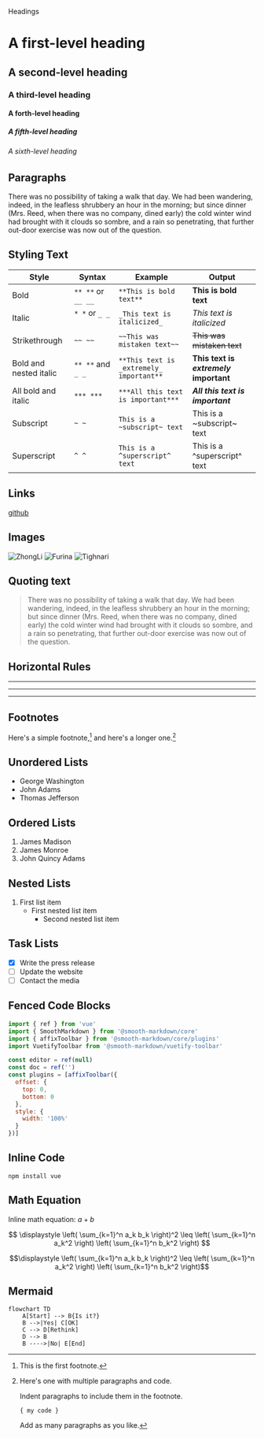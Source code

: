 Headings

# A first-level heading
## A second-level heading
### A third-level heading
#### A forth-level heading
##### A fifth-level heading
###### A sixth-level heading

## Paragraphs

There was no possibility of taking a walk that day. We had been wandering, indeed, in the leafless shrubbery an hour in the morning; but since dinner (Mrs. Reed, when there was no company, dined early) the cold winter wind had brought with it clouds so sombre, and a rain so penetrating, that further out-door exercise was now out of the question.

## Styling Text

| Style | Syntax | Example | Output |
| --- | --- | --- | --- |
| Bold | `** **` or `__ __`| `**This is bold text**` | **This is bold text** |
| Italic | `* *` or `_ _`     | `_This text is italicized_` | _This text is italicized_ |
| Strikethrough | `~~ ~~` | `~~This was mistaken text~~` | ~~This was mistaken text~~ |
| Bold and nested italic | `** **` and `_ _` | `**This text is _extremely_ important**` | **This text is _extremely_ important** |
| All bold and italic | `*** ***` | `***All this text is important***` | ***All this text is important*** | <!-- markdownlint-disable-line emphasis-style -->
| Subscript | `~ ~` | `This is a ~subscript~ text` | This is a ~subscript~ text |
| Superscript | `^ ^` | `This is a ^superscript^ text` | This is a ^superscript^ text |


## Links

[github](https://www.github.com)

## Images

![ZhongLi](/img/zhongli.jpg)
![Furina](/img/furina.jpg)
![Tighnari](/img/tighnari.jpg)

## Quoting text

> There was no possibility of taking a walk that day. We had been wandering, indeed, in the leafless shrubbery an hour in the morning; but since dinner (Mrs. Reed, when there was no company, dined early) the cold winter wind had brought with it clouds so sombre, and a rain so penetrating, that further out-door exercise was now out of the question.


## Horizontal Rules

***

---

_________________

## Footnotes

Here's a simple footnote,[^1] and here's a longer one.[^bignote]

[^1]: This is the first footnote.
[^bignote]: Here's one with multiple paragraphs and code.

    Indent paragraphs to include them in the footnote.

    `{ my code }`

    Add as many paragraphs as you like.

## Unordered Lists

- George Washington
- John Adams
- Thomas Jefferson


## Ordered Lists

1. James Madison
1. James Monroe
1. John Quincy Adams

## Nested Lists

1. First list item
   - First nested list item
     - Second nested list item

## Task Lists
     
- [x] Write the press release
- [ ] Update the website
- [ ] Contact the media

## Fenced Code Blocks

```javascript
import { ref } from 'vue'
import { SmoothMarkdown } from '@smooth-markdown/core'
import { affixToolbar } from '@smooth-markdown/core/plugins'
import VuetifyToolbar from '@smooth-markdown/vuetify-toolbar'

const editor = ref(null)
const doc = ref('')
const plugins = [affixToolbar({
  offset: {
    top: 0,
    bottom: 0
  },
  style: {
    width: '100%'
  }
})]
```

## Inline Code

` npm install vue `

## Math Equation

Inline math equation: $a+b$

$$
\displaystyle \left( \sum_{k=1}^n a_k b_k \right)^2 \leq \left( \sum_{k=1}^n a_k^2 \right) \left( \sum_{k=1}^n b_k^2 \right)
$$

```math
\displaystyle \left( \sum_{k=1}^n a_k b_k \right)^2 \leq \left( \sum_{k=1}^n a_k^2 \right) \left( \sum_{k=1}^n b_k^2 \right)
```

## Mermaid

```mermaid
flowchart TD
    A[Start] --> B{Is it?}
    B -->|Yes| C[OK]
    C --> D[Rethink]
    D --> B
    B ---->|No| E[End]
```
